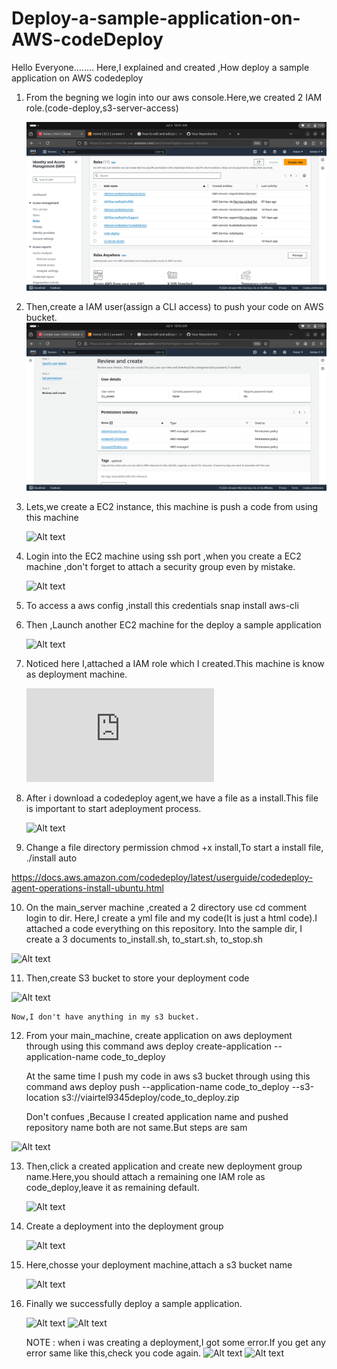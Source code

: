 # Deploy-a-sample-application-on-AWS-codeDeploy
Hello Everyone........
Here,I explained and created ,How deploy a sample application on AWS codedeploy

1. From the begning we login into our aws console.Here,we created 2 IAM role.(code-deploy,s3-server-access)
   
   ![Alt text](sample_screeshots/1.png)

2. Then,create a IAM user(assign a CLI access) to push your code on AWS bucket.
   ![Alt text](sample_screeshots/2.png)

3. Lets,we create a EC2 instance, this machine is push a code from using this machine
   
   ![Alt text](sample_screenshots/5.png)

4. Login into the EC2 machine using ssh port ,when you create a EC2 machine ,don't forget to attach a security group even by mistake. 

   ![Alt text](sample_screenshots/7.png)

5. To access a aws config ,install this credentials
    snap install aws-cli

7. Then ,Launch another EC2 machine for the deploy a sample application
   
   ![Alt text](sample_screenshots/8.png)

8. Noticed here I,attached a IAM role which I created.This machine is know as deployment machine.

   ![Alt text](https://docs.aws.amazon.com/codedeploy/latest/userguide/codedeploy-agent-operations-install-ubuntu.html)

9. After i download a codedeploy agent,we have a file as a install.This file is important to start adeployment process.
    
   ![Alt text](sample_screenshots/10.png)

10. Change a file directory permission chmod +x install,To start a install file,
    ./install auto

  https://docs.aws.amazon.com/codedeploy/latest/userguide/codedeploy-agent-operations-install-ubuntu.html

   
10. On the main_server machine ,created a 2 directory use cd comment login to dir.
   Here,I create a yml file and my code(It is just a html code).I attached a code everything on this repository.
   Into the sample dir, I create a 3 documents to_install.sh, to_start.sh, to_stop.sh

   ![Alt text](sample_screenshots/12.png)

11. Then,create S3 bucket to store your deployment code
    
   ![Alt text](sample_screenshots/14.png)

    Now,I don't have anything in my s3 bucket.

12. From your main_machine, create application on aws deployment through using this command
    aws deploy create-application --application-name code_to_deploy
    
    At the same time I push my code in aws s3 bucket through using this command
    aws deploy push --application-name code_to_deploy --s3-location s3://viairtel9345deploy/code_to_deploy.zip
    
    Don't confues ,Because I created application name and pushed repository name both are not same.But steps are sam

   ![Alt text](sample_screenshots/19.png)
    
13. Then,click a created application and create new deployment group name.Here,you should attach a remaining one IAM role as code_deploy,leave it as remaining default.
    
    ![Alt text](sample_screenshots/26.png)

14. Create a deployment into the deployment group
    
    ![Alt text](sample_screenshots/26.png)

15. Here,chosse your deployment machine,attach a s3 bucket name
    
    ![Alt text](sample_screenshots/30.png)

16. Finally we successfully deploy a sample application.
    
    ![Alt text](sample_screenshots/31.png)
    ![Alt text](sample_screenshots/32.png)
    
     NOTE :
    when i was creating a deployment,I got some error.If you get any error same like this,check you code again.
    ![Alt text](sample_screenshots/33.png)
    ![Alt text](sample_screenshots/34.png)

